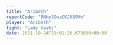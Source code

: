 ```yaml
---
title: "Aribèth"
reportCode: "BNhy3GwzCKJA89Vn"
player: "Aribèth"
fight: "Lady Vashj"
date: 2021-10-24T19:01:26.673000+00:00
---
```

